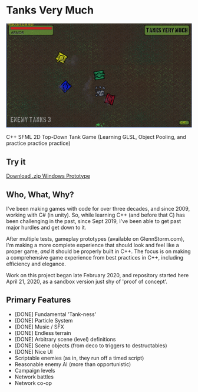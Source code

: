 # Tanks Very Much

![TanksVeryMuch](/TanksDevelopment/TANKS%20Dev%205-10.png?raw=true "TanksVeryMuch")

C++ SFML 2D Top-Down Tank Game (Learning GLSL, Object Pooling, and practice practice practice)

## Try it
[Download .zip Windows Prototype](/TanksDevelopment/Tanks%20Prototype.zip)

## Who, What, Why?
I've been making games with code for over three decades, and since 2009, working with C# (in unity). So, while learning C++ (and before that C) has been challenging in the past, since Sept 2019, I've been able to get past major hurdles and get down to it.

After multiple tests, gameplay prototypes (available on GlennStorm.com), I'm making a more complete experience that should look and feel like a proper game, _and_ it should be properly built in C++. The focus is on making a comprehensive game experience from best practices in C++, including efficiency and elegance.

Work on this project began late February 2020, and repository started here April 21, 2020, as a sandbox version just shy of 'proof of concept'.

## Primary Features
* [DONE] Fundamental 'Tank-ness'
* [DONE] Particle System
* [DONE] Music / SFX
* [DONE] Endless terrain
* [DONE] Arbitrary scene (level) definitions
* [DONE] Scene objects (from deco to triggers to destructables)
* [DONE] Nice UI
* Scriptable enemies (as in, they run off a timed script)
* Reasonable enemy AI (more than opportunistic)
* Campaign levels
* Network battles
* Network co-op
